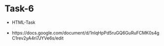 # Task-6
<ul><li>HTML-Task</li><br>
<li>https://docs.google.com/document/d/1nlqHpPd5ruGQ6GuRuFCMK0s4gC1rev2yA4ri7JYVe6s/edit</li></ul>

